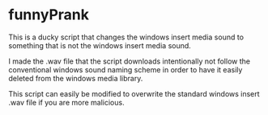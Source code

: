 # funnyPrank
This is a ducky script that changes the windows insert media sound to something that is not the windows insert media sound.

I made the .wav file that the script downloads intentionally not follow the conventional windows sound naming scheme in order to have it easily deleted from the windows media library.

This script can easily be modified to overwrite the standard windows insert .wav file if you are more malicious.
